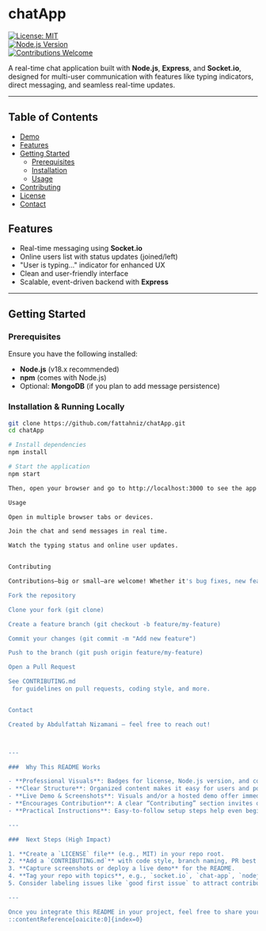 # chatApp

[![License: MIT](https://img.shields.io/badge/License-MIT-green.svg)](LICENSE)  
[![Node.js Version](https://img.shields.io/badge/Node.js-18.x-blue.svg)](https://nodejs.org)  
[![Contributions Welcome](https://img.shields.io/badge/Contributions-Welcome-brightgreen.svg)](CONTRIBUTING.md)  

A real-time chat application built with **Node.js**, **Express**, and **Socket.io**, designed for multi-user communication with features like typing indicators, direct messaging, and seamless real-time updates.

---

##  Table of Contents

- [Demo](#demo)  
- [Features](#features)  
- [Getting Started](#getting-started)  
  - [Prerequisites](#prerequisites)  
  - [Installation](#installation)  
  - [Usage](#usage)  
- [Contributing](#contributing)  
- [License](#license)  
- [Contact](#contact)




##  Features

- Real-time messaging using **Socket.io**  
- Online users list with status updates (joined/left)  
- "User is typing…" indicator for enhanced UX  
- Clean and user-friendly interface  
- Scalable, event-driven backend with **Express**  

---

##  Getting Started

### Prerequisites

Ensure you have the following installed:

- **Node.js** (v18.x recommended)  
- **npm** (comes with Node.js)  
- Optional: **MongoDB** (if you plan to add message persistence)

### Installation & Running Locally

```bash
git clone https://github.com/fattahniz/chatApp.git
cd chatApp

# Install dependencies
npm install

# Start the application
npm start

Then, open your browser and go to http://localhost:3000 to see the app in action.

Usage

Open in multiple browser tabs or devices.

Join the chat and send messages in real time.

Watch the typing status and online user updates.


Contributing

Contributions—big or small—are welcome! Whether it's bug fixes, new features, tests, or improving the UI/documentation, feel free to jump in.

Fork the repository

Clone your fork (git clone)

Create a feature branch (git checkout -b feature/my-feature)

Commit your changes (git commit -m "Add new feature")

Push to the branch (git push origin feature/my-feature)

Open a Pull Request

See CONTRIBUTING.md
 for guidelines on pull requests, coding style, and more.


Contact

Created by Abdulfattah Nizamani – feel free to reach out!



---

###  Why This README Works

- **Professional Visuals**: Badges for license, Node.js version, and contribution welcome make your project look polished.  
- **Clear Structure**: Organized content makes it easy for users and potential collaborators to understand and contribute.  
- **Live Demo & Screenshots**: Visuals and/or a hosted demo offer immediate value to visitors.  
- **Encourages Contribution**: A clear “Contributing” section invites others to engage, boosting activity and visibility.  
- **Practical Instructions**: Easy-to-follow setup steps help even beginners get started quickly.

---

###  Next Steps (High Impact)

1. **Create a `LICENSE` file** (e.g., MIT) in your repo root.  
2. **Add a `CONTRIBUTING.md`** with code style, branch naming, PR best practices, and communication preferences.  
3. **Capture screenshots or deploy a live demo** for the README.  
4. **Tag your repo with topics**, e.g., `socket.io`, `chat-app`, `nodejs`, to enhance discoverability.  
5. Consider labeling issues like `good first issue` to attract contributors.

---

Once you integrate this README in your project, feel free to share your repo link—I’d be happy to review it and suggest further tweaks like adding CI badges, community insights, or workflow improvements!
::contentReference[oaicite:0]{index=0}

